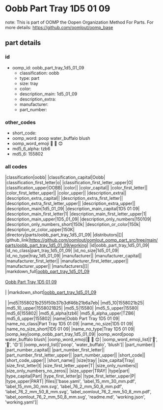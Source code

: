 # Oobb Part Tray 1D5 01 09  

note: This is part of OOMP the Oopen Organization Method For Parts. For more details: https://github.com/oomlout/oomp_base

##  part details





### id
* oomp_id: oobb_part_tray_1d5_01_09
  * classification: oobb
  * type: part
  * size: tray
  * color: 
  * description_main: 1d5_01_09
  * description_extra: 
  * manufacturer: 
  * part_number: 

### other_codes
* short_code: 
* oomp_word: poop water_buffalo blush
* oomp_word_emoji :poop: :water_buffalo: :blush:
* md5_6_alpha: tzb6
* md5_6: 155802

### all codes 
|classification|oobb|
|classification_capital|Oobb|
|classification_first_letter|o|
|classification_first_letter_upper|O|
|classification_upper|OOBB|
|color||
|color_capital||
|color_first_letter||
|color_first_letter_upper||
|color_upper||
|description_extra||
|description_extra_capital||
|description_extra_first_letter||
|description_extra_first_letter_upper||
|description_extra_upper||
|description_main|1d5_01_09|
|description_main_capital|1D5 01 09|
|description_main_first_letter|1|
|description_main_first_letter_upper|1|
|description_main_upper|1D5_01_09|
|description_only_numbers|150109|
|description_only_numbers_short|150k|
|description_or_color|150k|
|description_or_color_upper|150K|
|directory|parts/oobb_part_tray_1d5_01_09|
|distributors|[]|
|github_link|https://github.com/oomlout/oomlout_oomp_part_src/tree/main/parts/oobb_part_tray_1d5_01_09/working|
|id|oobb_part_tray_1d5_01_09|
|id_no_class|part_tray_1d5_01_09|
|id_no_size|1d5_01_09|
|id_no_type|tray_1d5_01_09|
|manufacturer||
|manufacturer_capital||
|manufacturer_first_letter||
|manufacturer_first_letter_upper||
|manufacturer_upper||
|manufacturers|[]|
|markdown_full|[oobb_part_tray_1d5_01_09](https://github.com/oomlout/oomlout_oomp_part_src/tree/main/parts/oobb_part_tray_1d5_01_09/working)<br>[](https://github.com/oomlout/oomlout_oomp_part_src/tree/main/parts/oobb_part_tray_1d5_01_09/working)<br>[Oobb Part Tray 1D5 01 09](https://github.com/oomlout/oomlout_oomp_part_src/tree/main/parts/oobb_part_tray_1d5_01_09/working)<br><br>|
|markdown_short|[oobb_part_tray_1d5_01_09](https://github.com/oomlout/oomlout_oomp_part_src/tree/main/parts/oobb_part_tray_1d5_01_09/working)<br><br>|
|md5|1558021b255f50b37b3df46b21b6a7eb|
|md5_10|1558021b25|
|md5_10_upper|1558021B25|
|md5_5|15580|
|md5_5_upper|15580|
|md5_6|155802|
|md5_6_alpha|tzb6|
|md5_6_alpha_upper|TZB6|
|md5_6_upper|155802|
|name|Oobb Part Tray 1D5 01 09|
|name_no_class|Part Tray 1D5 01 09|
|name_no_size|1D5 01 09|
|name_no_size_short|1D5 01 09|
|name_no_type|Tray 1D5 01 09|
|oomp_key|oomp_oobb_part_tray_1d5_01_09|
|oomp_word|poop water_buffalo blush|
|oomp_word_emoji|:poop: :water_buffalo: :blush:|
|oomp_word_emoji_list|[':poop:', ':water_buffalo:', ':blush:']|
|oomp_word_list|['poop', 'water_buffalo', 'blush']|
|part_number||
|part_number_capital||
|part_number_first_letter||
|part_number_first_letter_upper||
|part_number_upper||
|short_code||
|short_code_upper||
|short_name||
|size|tray|
|size_capital|Tray|
|size_first_letter|t|
|size_first_letter_upper|T|
|size_only_numbers||
|size_only_numbers_no_zeros||
|size_upper|TRAY|
|type|part|
|type_capital|Part|
|type_first_letter|p|
|type_first_letter_upper|P|
|type_upper|PART|
|files|['base.yaml', 'label_15_mm_30_mm.pdf', 'label_15_mm_30_mm.svg', 'label_76_2_mm_50_8_mm.pdf', 'label_76_2_mm_50_8_mm.svg', 'label_oomlout_76_2_mm_50_8_mm.pdf', 'label_oomlout_76_2_mm_50_8_mm.svg', 'readme.md', 'working.json', 'working.yaml']|
